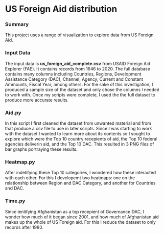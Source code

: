 # US Foreign Aid distribution 

### Summary

This project uses a range of visualization to explore data from US Foreign Aid.


### Input Data

The input data is **us_foreign_aid_complete.csv** from USAID Foreign Aid Explorer (FAE). It contains records from 1946 to 2020. The full database contains many columns including Countries, Regions, Development Assistance Category (DAC), Channel, Agency, Current and Constant Ammounts, Fiscal Year, among others. For the sake of this investigation, I produced a sample sixe of the dataset and only chose the columns I needed to work with. Once my scripts were complete, I used the the full dataset to produce more accurate results. 

### Aid.py

In this script I first cleaned the dataset from unwanted material and from that produce a csv file to use in later scripts. Since I was starting to work with the dataset I wanted to learn more about its contents so I sought to explore which were the Top 10 country recepients of aid, the Top 10 federal agencies deliverin aid, and the Top 10 DAC. This resulted in 3 PNG files of bar graphs portraying these results. 

### Heatmap.py

After indetifying these Top 10 categories, I wondered how these interacted with each other. For this I developemt two heatmaps: one on the relationship between Region and DAC Category, and another for Countries and DAC. 

### Time.py 

Since ientifying Afghanistan as a top recepient of Governance DAC, I wonder how much of it began since 2001, and how much of Afghanistan aid makes up the whole of US Foreign aid. For this I reduce the dataset to only records after 1980. 